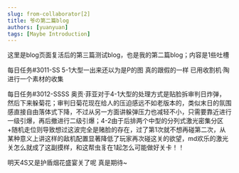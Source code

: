 ```yaml
---
slug: from-collaborator[2]
title: 爷の第二篇blog
authors: [yuanyuan]
tags: [Maybe Introduction]
---
```


这里是blog页面复活后的第三篇测试blog，也是我的第二篇blog；内容是1些吐槽

每日任务#3011-SS 5-1大型一出来还以为是P的图 真的跟假的一样 已用收割机·陶进行一个素材的收集

每日任务#3012-SSSS 奥贡·菲亚对于4-1大型的处理方式是贴脸拆审判日炸弹，然后下来躲菊花；审判日菊花现在给人的压迫感远不如老版本的，类似末日的氛围感直接自由落体式下降，不过从另一方面讲躲弹压力也减轻不小，只需要靠近进行一级引爆，再后撤进行二级引爆；4-2由于后排两个中型的分列式激光密集分区+随机走位则导致想过这波完全是赌脸的存在，过了第1次就不想再碰第二次，从某种意义上讲这样的敌机配置显著降低了玩家再次碰这关的欲望，md欢乐的激光关怎么就成了这副摸样，和这帮虫豸在1起怎么可能做好关卡！！

明天4S又是护盾烟花盛宴关了呢 真是期待~
